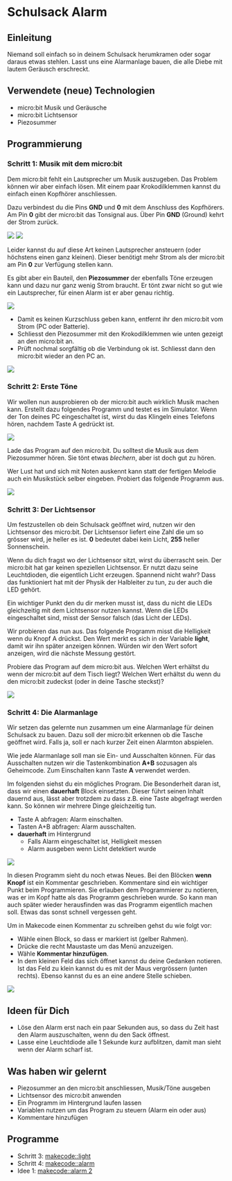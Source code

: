# Schulsack Alarm

## Einleitung

Niemand soll einfach so in deinem Schulsack herumkramen oder sogar daraus etwas stehlen. Lasst uns eine Alarmanlage bauen, die alle Diebe mit lautem Geräusch erschreckt.


## Verwendete (neue) Technologien

*   micro:bit Musik und Geräusche
*   micro:bit Lichtsensor
*   Piezosummer


## Programmierung

### Schritt 1: Musik mit dem micro:bit

Dem micro:bit fehlt ein Lautsprecher um Musik auszugeben. Das Problem können wir aber einfach lösen. Mit einem paar Krokodilklemmen kannst du einfach einen Kopfhörer anschliessen.

Dazu verbindest du die Pins **GND** und **0** mit dem Anschluss des Kopfhörers. Am Pin **0** gibt der micro:bit das Tonsignal aus. Über Pin **GND** (Ground) kehrt der Strom zurück.

![](banana-keyboard-3.png)
![](banana-keyboard-5.png)

Leider kannst du auf diese Art keinen Lautsprecher ansteuern (oder höchstens einen ganz kleinen). Dieser benötigt mehr Strom als der micro:bit am Pin **0** zur Verfügung stellen kann.

Es gibt aber ein Bauteil, den **Piezosummer** der ebenfalls Töne erzeugen kann und dazu nur ganz wenig Strom braucht. Er tönt zwar nicht so gut wie ein Lautsprecher, für einen Alarm ist er aber genau richtig.

![](piezo.png)

*   Damit es keinen Kurzschluss geben kann, entfernt ihr den micro:bit vom Strom (PC oder Batterie).
*   Schliesst den Piezosummer mit den Krokodilklemmen wie unten gezeigt an den micro:bit an.
*   Prüft nochmal sorgfältig ob die Verbindung ok ist. Schliesst dann den micro:bit wieder an den PC an.

![](piezo-buzzer_orig.png)



### Schritt 2: Erste Töne

Wir wollen nun ausprobieren ob der micro:bit auch wirklich Musik machen kann. Erstellt dazu folgendes Programm und testet es im Simulator. Wenn der Ton deines PC eingeschaltet ist, wirst du das Klingeln eines Telefons hören, nachdem Taste A gedrückt ist.

![](image1.png)

Lade das Program auf den micro:bit. Du solltest die Musik aus dem Piezosummer hören. Sie tönt etwas _blechern_, aber ist doch gut zu hören.

Wer Lust hat und sich mit Noten auskennt kann statt der fertigen Melodie auch ein Musikstück selber eingeben. Probiert das folgende Programm aus.

![](image2.png)



### Schritt 3: Der Lichtsensor

Um festzustellen ob dein Schulsack geöffnet wird, nutzen wir den Lichtsensor des micro:bit. Der Lichtsensor liefert eine Zahl die um so grösser wird, je heller es ist. **0** bedeutet dabei kein Licht, **255** heller Sonnenschein.

Wenn du dich fragst wo der Lichtsensor sitzt, wirst du überrascht sein. Der micro:bit hat gar keinen speziellen Lichtsensor. Er nutzt dazu seine Leuchtdioden, die eigentlich Licht erzeugen. Spannend nicht wahr? Dass das funktioniert hat mit der Physik der Halbleiter zu tun, zu der auch die LED gehört.

Ein wichtiger Punkt den du dir merken musst ist, dass du nicht die LEDs gleichzeitig mit dem Lichtsensor nutzen kannst. Wenn die LEDs eingeschaltet sind, misst der Sensor falsch (das Licht der LEDs).

Wir probieren das nun aus. Das folgende Programm misst die Helligkeit wenn du Knopf A drückst. Den Wert merkt es sich in der Variable **light**, damit wir ihn später anzeigen können. Würden wir den Wert sofort anzeigen, wird die nächste Messung gestört.

Probiere das Program auf dem micro:bit aus. Welchen Wert erhältst du wenn der micro:bit auf dem Tisch liegt? Welchen Wert erhältst du wenn du den micro:bit zudeckst (oder in deine Tasche steckst)?


![](image3.png)


### Schritt 4: Die Alarmanlage

Wir setzen das gelernte nun zusammen um eine Alarmanlage für deinen Schulsack zu bauen. Dazu soll der micro:bit erkennen ob die Tasche geöffnet wird. Falls ja, soll er nach kurzer Zeit einen Alarmton abspielen. 

Wie jede Alarmanlage soll man sie Ein- und Ausschalten können. Für das Ausschalten nutzen wir die Tastenkombination **A+B** sozusagen als Geheimcode. Zum Einschalten kann Taste **A** verwendet werden.

Im folgenden siehst du ein mögliches Program. Die Besonderheit daran ist, dass wir einen **dauerhaft** Block einsetzten. Dieser führt seinen Inhalt dauernd aus, lässt aber trotzdem zu dass z.B. eine Taste abgefragt werden kann. So können wir mehrere Dinge gleichzeitig tun.

*   Taste A abfragen: Alarm einschalten.
*   Tasten A+B abfragen: Alarm ausschalten.
*   **dauerhaft** im Hintergrund
    *   Falls Alarm eingeschaltet ist, Helligkeit messen 
    *   Alarm ausgeben wenn Licht detektiert wurde

![](image4.png)

In diesen Programm sieht du noch etwas Neues. Bei den Blöcken **wenn Knopf** ist ein Kommentar geschrieben. Kommentare sind ein wichtiger Punkt beim Programmieren. Sie erlauben dem Programmierer zu notieren, was er im Kopf hatte als das Programm geschrieben wurde. So kann man auch später wieder herausfinden was das Programm eigentlich machen soll. Etwas das sonst schnell vergessen geht.

Um in Makecode einen Kommentar zu schreiben gehst du wie folgt vor:

*   Wähle einen Block, so dass er markiert ist (gelber Rahmen).
*   Drücke die recht Maustaste um das Menü anzuzeigen.
*   Wähle **Kommentar hinzufügen**.
*   In dem kleinen Feld das sich öffnet kannst du deine Gedanken notieren. Ist das Feld zu klein kannst du es mit der Maus vergrössern (unten rechts). Ebenso kannst du es an eine andere Stelle schieben.

![](image5.png)




## Ideen für Dich

*   Löse den Alarm erst nach ein paar Sekunden aus, so dass du Zeit hast den Alarm auszuschalten, wenn du den Sack öffnest.
*   Lasse eine Leuchtdiode alle 1 Sekunde kurz aufblitzen, damit man sieht wenn der Alarm scharf ist.



## Was haben wir gelernt

*   Piezosummer an den micro:bit anschliessen, Musik/Töne ausgeben
*   Lichtsensor des micro:bit anwenden
*   Ein Programm im Hintergrund laufen lassen
*   Variablen nutzen um das Program zu steuern (Alarm ein oder aus)
*   Kommentare hinzufügen


## Programme

*   Schritt 3: [makecode::light](https://makecode.microbit.org/_MrDipcUU2Hec)  
*   Schritt 4: [makecode::alarm](https://makecode.microbit.org/_ATmidMRt4dmH)  
*   Idee 1: [makecode::alarm 2](https://makecode.microbit.org/_4CpJ72DY5faV)  

